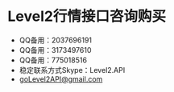 # Level2行情接口咨询购买

- QQ备用：2037696191
- QQ备用：3173497610
- QQ备用：775018516
- 稳定联系方式Skype：Level2.API
- goLevel2API@gmail.com 

